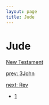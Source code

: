 ```yaml
---
layout: page
title: Jude
---
```


# Jude


[New Testament](/new-testament)


[prev: 3John](../3john)


[next: Rev](../rev)

- [1](jude-1.html)
